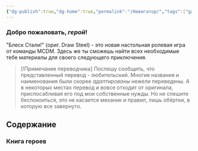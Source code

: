 ```yaml
---
{"dg-publish":true,"dg-home":true,"permalink":"/Навигатор/","tags":["gardenEntry"],"dgPassFrontmatter":true}
---
```


### Добро пожаловать, *герой*!

"Блеск Стали!" (ориг. Draw Steel) - это новая настольная ролевая игра от команды MCDM. Здесь же ты сможешь найти всех необходимые тебе материалы для своего следующего приключения.

> [!Примечание переводчика]
> Поспешу сообщить, что представленный перевод - любительский. Многие названия и наименования были скорее *адаптированы* нежели переведены. А в некоторых местах перевод и вовсе отходит от оригинала, приспосабливая его под мои собственные нужды.
> Но не спешите беспокоиться, это не касается механик и правил, лишь обёртки, в которую все завернуто.

## Содержание

### Книга героев

